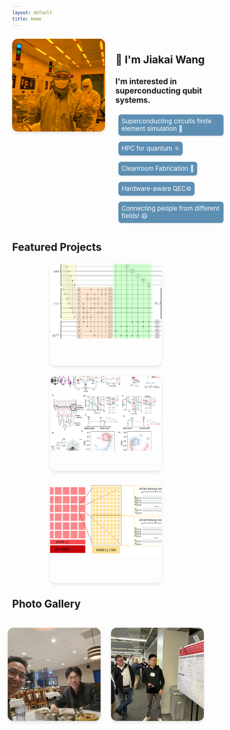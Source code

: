 ```yaml
---
layout: default
title: Home
---
```


<div class="intro-container">
    <div class="intro-image">
        <img src="/files/2025/clean_room.png" alt=" " />
    </div>
    <div class="intro-content">
        <h1>👋 I'm Jiakai Wang</h1>
        <h2>I'm interested in superconducting qubit systems. </h2>
        <!-- <p>PhD in Physics @ UW-Madison if no other offers received. </p> -->
        <!-- <h1> Building agentic AI systems to accelerate quantum computing research. 🤖</h1> -->
        <div class="tags">
            <span class="tag" style="animation-delay: 0s">Superconducting circuits finite element simulation 🤖</span>
            <!-- <span class="tag" style="animation-delay: 0.2s">Scaling Next-Gen Qubits with Experimentalists 🔬</span> -->
            <span class="tag" style="animation-delay: 0.2s">HPC for quantum ⚛️</span>
            <!-- <span class="tag" style="animation-delay: 0.6s">Content Creation: Video 🎥, music 🎹, and 3D modeling 🖌️</span> -->
            <span class="tag" style="animation-delay: 0.4s">Cleanroom Fabrication 🥼</span>
            <span class="tag" style="animation-delay: 0.6s">Hardware-aware QEC⚙️</span>
            <span class="tag" style="animation-delay: 0.8s">Connecting people from different fields! 😃</span>
        </div>
    </div>
</div>

<style>
.intro-container {
    display: flex;
    gap: 2em;
    align-items: flex-start;
    margin: 2em 0;
}

.intro-image {
    flex: 2;
    min-width: 250px;
    max-width: 40%;
}

.intro-image img {
    width: 100%;
    height: auto;
    border-radius: 15px;
    box-shadow: 0 4px 8px rgba(0, 0, 0, 0.1);
}

.intro-content {
    flex: 3;
    min-width: 300px;
}

@media (max-width: 768px) {
    .intro-container {
        flex-direction: column;
    }
    
    .intro-image {
        max-width: 100%;
    }
    
    .intro-image, .intro-content {
        width: 100%;
    }
}

@keyframes fadeIn {
    from {
      opacity: 0;
      transform: translateY(10px);
    }
    to {
      opacity: 1;
      transform: translateY(0);
    }
  }

  .tags {
    margin-top: 1em;
    display: flex;
    flex-wrap: wrap;
  }

  .tag {
    background-color: #5d8fb3;
    color: white;
    padding: 0.5em;
    border-radius: 7.5px;
    margin: 0.5em;
    display: inline-block;
    opacity: 0;
    animation: fadeIn 0.5s ease-out forwards;
    transition: all 0.2s ease;
    box-shadow: 0 2px 4px rgba(0, 0, 0, 0.1);
    will-change: transform;
    cursor: pointer;
    text-decoration: none !important;
    animation: fadeIn 0.5s ease-out forwards;
    animation-delay: calc(var(--tag-index, 0) * 0.2s);
    font-size: 1.2em;
  }

  .tag:hover {
    transform: scale(1.05);
    box-shadow: 0 4px 8px rgba(0, 0, 0, 0.2);
    background-color: #6fa3c7;
    color: white !important;
  }

  .dark-mode .tag {
    background-color: #333;
  }

  .dark-mode .tag:hover {
    background-color: #444;
  }
</style>

# Featured Projects

<div class="card-container">
   <!-- <div class="card" style="animation-delay: 0.0s"> -->
   <!-- <div class="card" onclick="expandCard('agents')" style="animation-delay: 0s">
        <div class="card-image">
            <img src="/files/agents.png" alt="multi-LLM-agents" />
        </div>
        <div class="card-text">
            Ungoing: multi-agent system to enhance academic lab productivity
        </div>
        </a>
    </div> -->
    <div class="card" onclick="expandCard('past_projects/mfqec')" style="animation-delay: 0.2s">
        <div class="card-image">
            <img src="/files/2023/circ_simple.png" alt="MFQEC" />
        </div>
        <div class="card-text">
            Measurement-free quantum error correction
        </div>
    </div>
    <div class="card" onclick="expandCard('past_projects/fluxonium_erasure')" style="animation-delay: 0.4s">
        <div class="card-image">
            <img src="/files/2024/lvl_diagram.png" alt="Fluxonium" />
        </div>
        <div class="card-text">
            Fluxonium erasure
        </div>
    </div>
    <div class="card" onclick="expandCard('past_projects/hpc')" style="animation-delay: 0.6s">
        <div class="card-image">
            <img src="/files/2024/GPU_pauli_frame.png" alt="HPC" />
        </div>
        <div class="card-text">
            High-Performance Software for Quantum Computing Research
        </div>

</div>
</div>

<style>
  .card-container {
    display: flex;
    flex-wrap: wrap;
    justify-content: center;
    gap: 1em;
    margin-top: 2em;
  }
  .card {
    background-color: #d3d3d3;
    color: black;
    border-radius: 30px;
    overflow: hidden;
    text-decoration: none;
    width: 300px;
    display: flex;
    flex-direction: column;
    align-items: center;
  }
  .card-image {
    width: 100%;
    height: 200px;
    overflow: hidden;
  }
  .card-image img {
    width: 100%;
    height: 100%;
    object-fit: cover;
    border-radius: 0;
  }
  .card-text {
    padding: 0.5em;
    text-align: center;
    color: black;
    font-size: 1.2em;
  }
  .dark-mode .card {
    background-color: #333;
  }
  .dark-mode .card-text {
    color: white;
  }
</style>
<!-- 
# Research interests:

<div class="card-container">
    <div class="card" onclick="expandCard('agents')" style="animation-delay: 0s">
        <div class="card-image">
            <img src="/files/agents.png" alt="agents" />
        </div>
        <div class="card-text">
            LLM prompt engineering
        </div>
    </div>
    <div class="card" onclick="expandCard('ftqc')" style="animation-delay: 0.2s">
        <div class="card-image">
            <img src="/files/3d_integration.png" alt="FTQC" />
        </div>
        <div class="card-text">
            FTQC architecture upon qLDPC codes for photonic / ion trap / scqubits
        </div>
    </div>
    <div class="card" onclick="expandCard('novel_SCqubits')" style="animation-delay: 0.4s">
        <div class="card-image">
            <img src="/files/2024/JJ_Chain.png" alt="QC" />
        </div>
        <div class="card-text">
            AI-assisted novel superconducting qubit design
        </div>
    </div>
    <div class="card" onclick="expandCard('hpc_app')" style="animation-delay: 0.6s">
        <div class="card-image">
            <img src="/files/DGX_quantum.png" alt="QC" />
        </div>
        <div class="card-text">
            HPC for QEC
        </div>
    </div>
</div> -->

<!-- Card Expansion Overlay -->
<div class="card-overlay" id="cardOverlay" onclick="closeExpandedCard()">
    <div class="expanded-card" onclick="event.stopPropagation()">
        <button class="close-button" onclick="closeExpandedCard()">×</button>
        <div class="expanded-content" id="expandedContent">
            <!-- Content will be loaded here -->
        </div>
    </div>
</div>

<script>
async function expandCard(cardId) {
    const overlay = document.getElementById('cardOverlay');
    const content = document.getElementById('expandedContent');
    
    try {
        // Determine the correct path based on the cardId
        let fetchPath;
        if (cardId.includes('past_projects')) {
            fetchPath = `/${cardId}/`;
        } else {
            fetchPath = `/potential_directions/${cardId}/`;
        }
        
        // Fetch the content
        const response = await fetch(fetchPath);
        const html = await response.text();
        
        // Extract the main content
        const parser = new DOMParser();
        const doc = parser.parseFromString(html, 'text/html');
        const mainContent = doc.querySelector('main').innerHTML;
        
        // Insert the content
        content.innerHTML = mainContent;
        
        // Position the overlay relative to current viewport
        const scrollTop = window.pageYOffset || document.documentElement.scrollTop;
        overlay.style.top = `${scrollTop}px`;
        
        // Show the overlay
        overlay.classList.add('active');
        document.body.style.overflow = 'hidden'; // Prevent scrolling
    } catch (error) {
        console.error('Error loading content:', error);
    }
}

function closeExpandedCard() {
    const overlay = document.getElementById('cardOverlay');
    overlay.classList.remove('active');
    document.body.style.overflow = ''; // Restore scrolling
    overlay.style.top = '0'; // Reset position
}
</script>

<style>
  .card {
    cursor: pointer;
    transition: transform 0.3s ease;
  }

  .card:hover {
    transform: translateY(-5px);
  }

  .card-overlay {
    position: absolute; # Keep it absolute so the cards are centered in the viewport
    left: 0;
    width: 100%;
    height: 100vh;
    background: rgba(0, 0, 0, 0.3);
    display: none;
    justify-content: center;
    align-items: center;
    z-index: 1000;
    backdrop-filter: none;
    -webkit-backdrop-filter: none;
  }

  .card-overlay.active {
    display: flex;
  }

  .expanded-card {
    background: rgba(30, 30, 30, 0.6);
    backdrop-filter: blur(16px) saturate(100%);
    -webkit-backdrop-filter: blur(16px) saturate(100%);
    width: 90%;
    max-width: 1200px;
    height: 80vh;
    border-radius: 30px;
    padding: 2em;
    position: relative;
    overflow-y: auto;
    display: flex;
    flex-direction: column;
    border: 1px solid rgba(255, 255, 255, 0.1);
    box-shadow: 0 8px 32px 0 rgba(0, 0, 0, 0.37);
    isolation: isolate;
  }

  .expanded-content {
    flex: 1;
    overflow-y: auto;
    padding-right: 1em;
    margin-top: 0;
    padding-top: 0;
  }

  .expanded-content::-webkit-scrollbar {
    width: 8px;
  }

  .expanded-content::-webkit-scrollbar-track {
    background: var(--color-dark-grey);
  }

  .expanded-content::-webkit-scrollbar-thumb {
    background: var(--color-hover);
    border-radius: 4px;
  }

  .close-button {
    position: absolute;
    top: 1em;
    right: 1em;
    background: none;
    border: none;
    font-size: 2em;
    cursor: pointer;
    color: var(--color-white);
    padding: 0.2em 0.5em;
    border-radius: 50%;
    transition: background-color 0.3s ease;
    z-index: 2;
  }

  .close-button:hover {
    background-color: rgba(255, 255, 255, 0.1);
  }

  .dark-mode .expanded-card {
    background: rgba(30, 30, 30, 0.6);
    color: var(--color-white);
    backdrop-filter: blur(16px) saturate(100%);
    -webkit-backdrop-filter: blur(16px) saturate(100%);
  }

  .dark-mode .close-button {
    color: var(--color-white);
  }

  .dark-mode .close-button:hover {
    background-color: rgba(255, 255, 255, 0.1);
  }
</style>

<style>
@keyframes cardFadeIn {
    from {
        opacity: 0;
        transform: translateY(20px);
    }
    to {
        opacity: 1;
        transform: translateY(0);
    }
}

.card {
    opacity: 0;
    animation: cardFadeIn 0.8s ease-out forwards;
    transition: transform 0.3s ease, box-shadow 0.3s ease;
    cursor: pointer;
    animation: cardFadeIn 0.8s ease-out forwards;
    animation-delay: calc(var(--card-index, 0) * 0.2s);
}

.card:hover {
    transform: translateY(-10px);
    box-shadow: 0 10px 20px rgba(0, 0, 0, 0.2);
}

.card-container {
    display: flex;
    flex-wrap: wrap;
    justify-content: center;
    gap: 2em;
    margin: 2em 0;
}

.card {
    background: var(--color-dark-grey);
    border-radius: 15px;
    overflow: hidden;
    width: 300px;
    box-shadow: 0 4px 8px rgba(0, 0, 0, 0.1);
}

.card-image {
    width: 100%;
    height: 200px;
    overflow: hidden;
}

.card-image img {
    width: 100%;
    height: 100%;
    object-fit: cover;
    transition: transform 0.3s ease;
}

.card:hover .card-image img {
    transform: scale(1.1);
}

.card-text {
    padding: 1em;
    color: white;
    font-size: 1.2em;
    text-align: center;
}

.dark-mode .card {
    background: var(--color-dark-grey);
}
</style>

# Photo Gallery

<div class="photo-grid">
    <div class="photo-card" onclick="expandPhoto('/files/ShuiJiang.jpg', 'Eating Dim Sum w/ Shui Jiang from CUHK ECE')">
        <img src="/files/ShuiJiang.jpg" alt="Dim Sum w/ Shui Jiang from CUHK ECE">
    </div>
    <!-- <div class="photo-card" onclick="expandPhoto('/files/photo_poster.jpg', 'Presenting a poster')">
        <img src="/files/photo_poster.jpg" alt="My Photo">
    </div>
    <div class="photo-card" onclick="expandPhoto('/files/photo_APSMM24.png', 'At 2024 APSMM')">
        <img src="/files/photo_APSMM24.png" alt="My Photo">
    </div> -->
    <div class="photo-card" onclick="expandPhoto('/files/poster_2024.jpg', 'Photo of me giving a talk @ IMSI quantum hardware workshop 2024 to Prof. Jens Koch')">
        <img src="/files/poster_2024.jpg" alt="Photo of me giving a talk @ IMSI quantum hardware workshop 2024">
    </div>
<!--     <div class="photo-card" onclick="expandPhoto('/files/tracker.jpg', 'My Photo on a tracker')">
        <img src="/files/tracker.jpg" alt="My Photo on a tracker">
    </div> -->
<!--     <div class="photo-card" onclick="expandPhoto('/files/holding_cat.jpg', 'idk')">
        <img src="/files/holding_cat.jpg" alt="My Photo on a tracker">
    </div> -->
    <!-- <div class="photo-card" onclick="expandPhoto('/files/APSMM.jpg', 'Minneapolis')">
        <img src="/files/APSMM.jpg" alt="APSMM2024">
    </div> -->
<!--     <div class="photo-card" onclick="expandPhoto('/files/cinematic_goose.jpg', 'winter lake mendota @ Madison WI')">
        <img src="/files/cinematic_goose.jpg" alt="APSMM2024">
    </div> -->
</div>

<style>
.photo-grid {
    display: grid;
    grid-template-columns: repeat(3, minmax(250px, 300px));
    gap: 2em;
    padding: 2em;
    justify-content: center;
}

@media (max-width: 1000px) {
    .photo-grid {
        grid-template-columns: repeat(2, minmax(250px, 300px));
    }
}

@media (max-width: 600px) {
    .photo-grid {
        grid-template-columns: repeat(1, minmax(250px, 300px));
        gap: 1em;
        padding: 1em;
    }
}

@keyframes photoFadeIn {
    from {
        opacity: 0;
        transform: translateY(20px);
    }
    to {
        opacity: 1;
        transform: translateY(0);
    }
}

.photo-card {
    cursor: pointer;
    border-radius: 15px;
    overflow: hidden;
    box-shadow: 0 4px 8px rgba(0, 0, 0, 0.1);
    transition: transform 0.3s ease, box-shadow 0.3s ease;
    background: var(--color-dark-grey);
    height: 250px;
    opacity: 0;
    animation: photoFadeIn 0.8s ease-out forwards;
    animation-delay: calc(var(--photo-index, 0) * 0.2s);
}

.photo-card:hover {
    transform: translateY(-5px);
    box-shadow: 0 8px 16px rgba(0, 0, 0, 0.2);
}

.photo-card img {
    width: 100%;
    height: 100%;
    object-fit: cover;
    transition: transform 0.3s ease;
}

.photo-card:hover img {
    transform: scale(1.05);
}
</style>

<script>
function expandPhoto(photoUrl, caption) {
    const overlay = document.getElementById('photoOverlay');
    const content = document.getElementById('expandedPhotoContent');
    
    content.innerHTML = `
        <img src="${photoUrl}" alt="${caption}">
        <div class="expanded-photo-caption">${caption}</div>
    `;
    
    // Show the overlay
    overlay.classList.add('active');
    document.body.style.overflow = 'hidden'; // Prevent scrolling
}

function closeExpandedPhoto() {
    const overlay = document.getElementById('photoOverlay');
    overlay.classList.remove('active');
    document.body.style.overflow = ''; // Restore scrolling
}

// Close on ESC key
document.addEventListener('keydown', function(e) {
    if (e.key === 'Escape') {
        closeExpandedPhoto();
    }
});
</script>

<script>
// Add this after the photo grid HTML
document.addEventListener('DOMContentLoaded', function() {
    const photoCards = document.querySelectorAll('.photo-card');
    photoCards.forEach((card, index) => {
        card.style.setProperty('--photo-index', index);
    });
});
</script>

<script>
document.addEventListener('DOMContentLoaded', function() {
    const tags = document.querySelectorAll('.tag');
    tags.forEach((tag, index) => {
        tag.style.setProperty('--tag-index', index);
    });
});
</script>

<script>
document.addEventListener('DOMContentLoaded', function() {
    // Handle featured project cards
    document.querySelectorAll('.card-container').forEach(container => {
        const cards = container.querySelectorAll('.card');
        cards.forEach((card, index) => {
            card.style.setProperty('--card-index', index);
        });
    });
});
</script>
